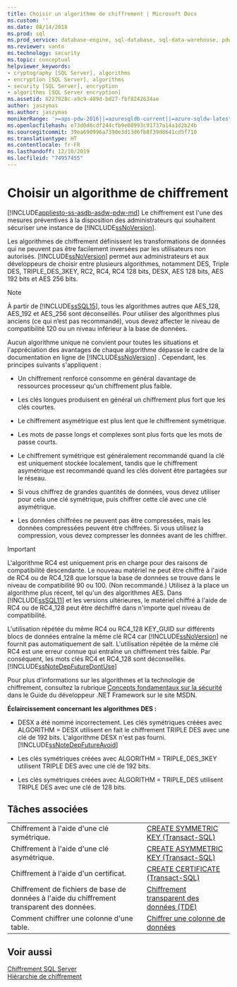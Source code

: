 ```yaml
---
title: Choisir un algorithme de chiffrement | Microsoft Docs
ms.custom: ''
ms.date: 08/14/2018
ms.prod: sql
ms.prod_service: database-engine, sql-database, sql-data-warehouse, pdw
ms.reviewer: vanto
ms.technology: security
ms.topic: conceptual
helpviewer_keywords:
- cryptography [SQL Server], algorithms
- encryption [SQL Server], algorithms
- security [SQL Server], encryption
- algorithms [SQL Server encryption]
ms.assetid: 8227028c-a9c9-489d-bd27-fbf8242634ae
author: jaszymas
ms.author: jaszymas
monikerRange: '>=aps-pdw-2016||=azuresqldb-current||=azure-sqldw-latest||>=sql-server-2016||=sqlallproducts-allversions||>=sql-server-linux-2017||=azuresqldb-mi-current'
ms.openlocfilehash: e73d0d6cdf244cfb9e08993c91737a14a1d2b24b
ms.sourcegitcommit: 39ea690996a7390e3d13d6fb8f39d8641cd5f710
ms.translationtype: HT
ms.contentlocale: fr-FR
ms.lasthandoff: 12/10/2019
ms.locfileid: "74957455"
---
```

# <a name="choose-an-encryption-algorithm"></a>Choisir un algorithme de chiffrement
[!INCLUDE[appliesto-ss-asdb-asdw-pdw-md](../../../includes/appliesto-ss-asdb-asdw-pdw-md.md)]
  Le chiffrement est l'une des mesures préventives à la disposition des administrateurs qui souhaitent sécuriser une instance de [!INCLUDE[ssNoVersion](../../../includes/ssnoversion-md.md)].  
  
 Les algorithmes de chiffrement définissent les transformations de données qui ne peuvent pas être facilement inversées par les utilisateurs non autorisés. [!INCLUDE[ssNoVersion](../../../includes/ssnoversion-md.md)] permet aux administrateurs et aux développeurs de choisir entre plusieurs algorithmes, notamment DES, Triple DES, TRIPLE_DES_3KEY, RC2, RC4, RC4 128 bits, DESX, AES 128 bits, AES 192 bits et AES 256 bits.  
  
> [!NOTE]  
>  À partir de [!INCLUDE[ssSQL15](../../../includes/sssql15-md.md)], tous les algorithmes autres que AES_128, AES_192 et AES_256 sont déconseillés. Pour utiliser des algorithmes plus anciens (ce qui n’est pas recommandé), vous devez affecter le niveau de compatibilité 120 ou un niveau inférieur à la base de données.  
  
 Aucun algorithme unique ne convient pour toutes les situations et l'appréciation des avantages de chaque algorithme dépasse le cadre de la documentation en ligne de [!INCLUDE[ssNoVersion](../../../includes/ssnoversion-md.md)] . Cependant, les principes suivants s'appliquent :  
  
-   Un chiffrement renforcé consomme en général davantage de ressources processeur qu'un chiffrement plus faible.  
  
-   Les clés longues produisent en général un chiffrement plus fort que les clés courtes.  
  
-   Le chiffrement asymétrique est plus lent que le chiffrement symétrique.  
  
-   Les mots de passe longs et complexes sont plus forts que les mots de passe courts.  

-   Le chiffrement symétrique est généralement recommandé quand la clé est uniquement stockée localement, tandis que le chiffrement asymétrique est recommandé quand les clés doivent être partagées sur le réseau.
  
-   Si vous chiffrez de grandes quantités de données, vous devez utiliser pour cela une clé symétrique, puis chiffrer cette clé avec une clé asymétrique.  
  
-   Les données chiffrées ne peuvent pas être compressées, mais les données compressées peuvent être chiffrées. Si vous utilisez la compression, vous devez compresser les données avant de les chiffrer.  
  
> [!IMPORTANT]  
>  L'algorithme RC4 est uniquement pris en charge pour des raisons de compatibilité descendante. Le nouveau matériel ne peut être chiffré à l'aide de RC4 ou de RC4_128 que lorsque la base de données se trouve dans le niveau de compatibilité 90 ou 100. (Non recommandé.) Utilisez à la place un algorithme plus récent, tel qu'un des algorithmes AES. Dans [!INCLUDE[ssSQL11](../../../includes/sssql11-md.md)] et les versions ultérieures, le matériel chiffré à l'aide de RC4 ou de RC4_128 peut être déchiffré dans n'importe quel niveau de compatibilité.  
>   
>  L'utilisation répétée du même RC4 ou RC4_128 KEY_GUID sur différents blocs de données entraîne la même clé RC4 car [!INCLUDE[ssNoVersion](../../../includes/ssnoversion-md.md)] ne fournit pas automatiquement de salt. L'utilisation répétée de la même clé RC4 est une erreur connue qui entraîne un chiffrement très faible. Par conséquent, les mots clés RC4 et RC4_128 sont déconseillés. [!INCLUDE[ssNoteDepFutureDontUse](../../../includes/ssnotedepfuturedontuse-md.md)]  
  
 Pour plus d'informations sur les algorithmes et la technologie de chiffrement, consultez la rubrique [Concepts fondamentaux sur la sécurité](https://go.microsoft.com/fwlink/?LinkId=62082) dans le Guide du développeur .NET Framework sur le site MSDN.  
  
 **Éclaircissement concernant les algorithmes DES :**  
  
-   DESX a été nommé incorrectement. Les clés symétriques créées avec ALGORITHM = DESX utilisent en fait le chiffrement TRIPLE DES avec une clé de 192 bits. L'algorithme DESX n'est pas fourni. [!INCLUDE[ssNoteDepFutureAvoid](../../../includes/ssnotedepfutureavoid-md.md)]  
  
-   Les clés symétriques créées avec ALGORITHM = TRIPLE_DES_3KEY utilisent TRIPLE DES avec une clé de 192 bits.  
  
-   Les clés symétriques créées avec ALGORITHM = TRIPLE_DES utilisent TRIPLE DES avec une clé de 128 bits.  
  
## <a name="related-tasks"></a>Tâches associées  
  
|||  
|-|-|  
|Chiffrement à l'aide d'une clé symétrique.|[CREATE SYMMETRIC KEY &#40;Transact-SQL&#41;](../../../t-sql/statements/create-symmetric-key-transact-sql.md)|  
|Chiffrement à l'aide d'une clé asymétrique.|[CREATE ASYMMETRIC KEY &#40;Transact-SQL&#41;](../../../t-sql/statements/create-asymmetric-key-transact-sql.md)|  
|Chiffrement à l'aide d'un certificat.|[CREATE CERTIFICATE &#40;Transact-SQL&#41;](../../../t-sql/statements/create-certificate-transact-sql.md)|  
|Chiffrement de fichiers de base de données à l'aide du chiffrement transparent des données.|[Chiffrement transparent des données &#40;TDE&#41;](../../../relational-databases/security/encryption/transparent-data-encryption.md)|  
|Comment chiffrer une colonne d'une table.|[Chiffrer une colonne de données](../../../relational-databases/security/encryption/encrypt-a-column-of-data.md)|  
  
## <a name="see-also"></a>Voir aussi  
 [Chiffrement SQL Server](../../../relational-databases/security/encryption/sql-server-encryption.md)   
 [Hiérarchie de chiffrement](../../../relational-databases/security/encryption/encryption-hierarchy.md)  
  
  

